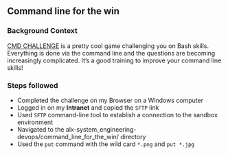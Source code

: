 ## Command line for the win

### Background Context

[CMD CHALLENGE](https://cmdchallenge.com/) is a pretty cool game challenging you on Bash skills. Everything is done via the command line and the questions are becoming increasingly complicated. It’s a good training to improve your command line skills!

### Steps followed

* Completed the challenge on my Browser on a Windows computer
* Logged in on my **Intranet** and copied the `SFTP` link
* Used `SFTP` command-line tool to establish a connection to the sandbox environment
* Navigated to the alx-system_engineering-devops/command_line_for_the_win/ directory
* Used the `put` command with the wild card `*.png` and `put *.jpg`
